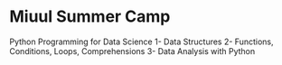 # Miuul Summer Camp 
Python Programming for Data Science 
1- Data Structures
2- Functions, Conditions, Loops, Comprehensions
3- Data Analysis with Python
